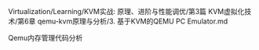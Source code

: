 Virtualization/Learning/KVM实战: 原理、进阶与性能调优/第3篇 KVM虚拟化技术/第6章 qemu-kvm原理与分析/3. 基于KVM的QEMU PC Emulator.md

Qemu内存管理代码分析